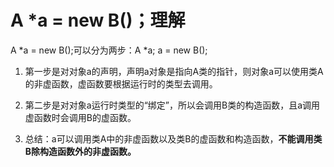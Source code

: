 # A *a = new B()；理解

A *a = new B();可以分为两步：A *a;	a = new B();

1. 第一步是对对象a的声明，声明a对象是指向A类的指针，则对象a可以使用类A的非虚函数，虚函数要根据运行时的类型去调用。

2. 第二步是对对象a运行时类型的“绑定”，所以会调用B类的构造函数，且a调用虚函数时会调用B的虚函数。

3. 总结：a可以调用类A中的非虚函数以及类B的虚函数和构造函数，**不能调用类B除构造函数外的非虚函数。**

   

